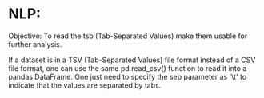 # NLP:

Objective: To read the tsb (Tab-Separated Values) make them usable for further analysis.

If  a dataset is in a TSV (Tab-Separated Values) file  format instead of a CSV file format, one can use the same pd.read_csv() function to read it into a pandas DataFrame. One just need to specify the sep parameter as '\t' to indicate that the values are separated by tabs. 

